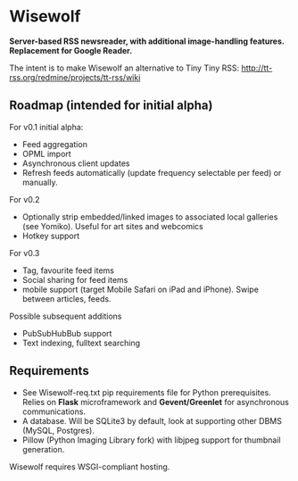 Wisewolf
========

**Server-based RSS newsreader, with additional image-handling features. Replacement for Google Reader.**

The intent is to make Wisewolf an alternative to Tiny Tiny RSS: http://tt-rss.org/redmine/projects/tt-rss/wiki

Roadmap (intended for initial alpha)
---------

For v0.1 initial alpha:

* Feed aggregation
* OPML import
* Asynchronous client updates
* Refresh feeds automatically (update frequency selectable per feed) or manually.

For v0.2

* Optionally strip embedded/linked images to associated local galleries (see Yomiko). Useful for art sites and webcomics
* Hotkey support

For v0.3

* Tag, favourite feed items
* Social sharing for feed items
* mobile support (target Mobile Safari on iPad and iPhone). Swipe between articles, feeds.

Possible subsequent additions

* PubSubHubBub support
* Text indexing, fulltext searching

Requirements
------------

* See Wisewolf-req.txt pip requirements file for Python prerequisites. Relies on __Flask__ microframework and __Gevent/Greenlet__ for asynchronous communications.
* A database. Will be SQLite3 by default, look at supporting other DBMS (MySQL, Postgres).
* Pillow (Python Imaging Library fork) with libjpeg support for thumbnail generation.

Wisewolf requires WSGI-compliant hosting.


